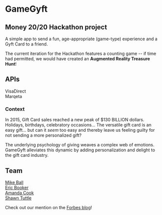 # GameGyft
## Money 20/20 Hackathon project
A simple app to send a fun, age-appropriate (game-type) experience and a Gyft Card to a friend.

The current iteration for the Hackathon features a counting game -- if time had permitted, we would have created an **Augmented Reality Treasure Hunt**!

## APIs
VisaDirect  
Marqeta  

### Context
In 2015, Gift Card sales reached a new peak of $130 BILLION dollars. Holidays, birthdays, celebratory occasions… The versatile gift card is an easy gift... but can it *seem* too easy and thereby leave us feeling guilty for not sending a more personalized gift?   

The underlying psychology of giving weaves a complex web of emotions. GameGyft alleviates this dynamic by adding personalization and delight to the gift card industry.

## Team
[Mike Ball](https://github.com/mikeball)  
[Eric Booker](https://github.com/ericbooker12)  
[Amanda Cook](https://github.com/AmandaWouldGo)  
[Shawn Tuttle](https://github.com/ShawnTe)  

Check out our mention on the [Forbes blog](http://bit.ly/2f1NMGT)!
